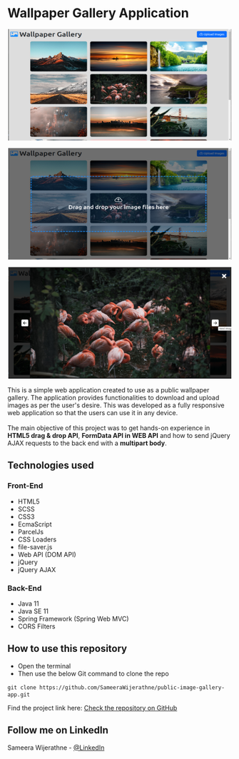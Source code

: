 # <b>Wallpaper Gallery Application</b>

<p align="center">
    <img src="back-end/src/main/resources/img/img1.png" width="500px" height="250px">
</p>
<p align="center">
    <img src="back-end/src/main/resources/img/img2.png" width="500px" height="250px">
</p>
<p align="center">
    <img src="back-end/src/main/resources/img/img3.png" width="500px" height="250px">
</p>

<p>This is a simple web application created to use as a public wallpaper gallery. The application provides functionalities to download and upload images as per the user's desire.
This was developed as a fully responsive web application so that the users can use it in any device.
<br><br>
The main objective of this project was to get hands-on experience in  <b>HTML5 drag & drop API</b>, <b>FormData API in WEB API</b> and how to send jQuery AJAX requests to the back end with a <b>multipart body</b>.
</p>

## Technologies used
### Front-End
* HTML5
* SCSS
* CSS3
* EcmaScript
* ParcelJs
* CSS Loaders
* file-saver.js
* Web API (DOM API)
* jQuery
* jQuery AJAX

### Back-End
* Java 11
* Java SE 11
* Spring Framework (Spring Web MVC)
* CORS Filters

## How to use this repository

* Open the terminal
* Then use the below Git command to clone the repo
```
git clone https://github.com/SameeraWijerathne/public-image-gallery-app.git
```
Find the project link here: [Check the repository on GitHub](https://github.com/SameeraWijerathne/public-image-gallery-app.git)

<!-- CONTACT -->
## Follow me on LinkedIn

Sameera Wijerathne - [@LinkedIn](https://www.linkedin.com/in/sameerawijerathne/)